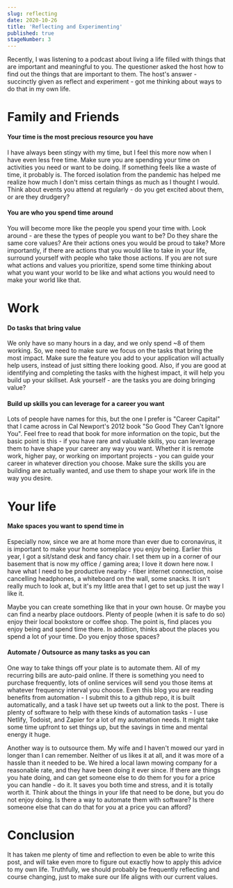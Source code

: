 ```yaml
---
slug: reflecting
date: 2020-10-26
title: 'Reflecting and Experimenting'
published: true
stageNumber: 3
---
```


Recently, I was listening to a podcast about living a life filled with things that are important and meaningful to you. The questioner asked the host how to find out the things that are important to them. The host's answer - succinctly given as reflect and experiment - got me thinking about ways to do that in my own life.

# Family and Friends

#### Your time is the most precious resource you have
I have always been stingy with my time, but I feel this more now when I have even less free time. Make sure you are spending your time on activities you need or want to be doing. If something feels like a waste of time, it probably is. The forced isolation from the pandemic has helped me realize how much I don't miss certain things as much as I thought I would. Think about events you attend at regularly - do you get excited about them, or are they drudgery?

#### You are who you spend time around
You will become more like the people you spend your time with. Look around - are these the types of people you want to be? Do they share the same core values? Are their actions ones you would be proud to take? More importantly, if there are actions that you would like to take in your life, surround yourself with people who take those actions. If you are not sure what actions and values you prioritize, spend some time thinking about what you want your world to be like and what actions you would need to make your world like that.

# Work

#### Do tasks that bring value
We only have so many hours in a day, and we only spend ~8 of them working. So, we need to make sure we focus on the tasks that bring the most impact. Make sure the feature you add to your application will actually help users, instead of just sitting there looking good. Also, if you are good at identifying and completing the tasks with the highest impact, it will help you build up your skillset. Ask yourself - are the tasks you are doing bringing value?

#### Build up skills you can leverage for a career you want
Lots of people have names for this, but the one I prefer is "Career Capital" that I came across in Cal Newport's 2012 book "So Good They Can't Ignore You". Feel free to read that book for more information on the topic, but the basic point is this - if you have rare and valuable skills, you can leverage them to have shape your career any way you want. Whether it is remote work, higher pay, or working on important projects - you can guide your career in whatever direction you choose. Make sure the skills you are building are actually wanted, and use them to shape your work life in the way you desire.

# Your life

#### Make spaces you want to spend time in
Especially now, since we are at home more than ever due to coronavirus, it is important to make your home someplace you enjoy being. Earlier this year, I got a sit/stand desk and fancy chair. I set them up in a corner of our basement that is now my office / gaming area; I love it down here now. I have what I need to be productive nearby - fiber internet connection, noise cancelling headphones, a whiteboard on the wall, some snacks. It isn't really much to look at, but it's my little area that I get to set up just the way I like it.

Maybe you can create something like that in your own house. Or maybe you can find a nearby place outdoors. Plenty of people (when it is safe to do so) enjoy their local bookstore or coffee shop. The point is, find places you enjoy being and spend time there. In addition, thinks about the places you spend a lot of your time. Do you enjoy those spaces?

#### Automate / Outsource as many tasks as you can
One way to take things off your plate is to automate them. All of my recurring bills are auto-paid online. If there is something you need to purchase frequently, lots of online services will send you those items at whatever frequency interval you choose. Even this blog you are reading benefits from automation - I submit this to a github repo, it is built automatically, and a task I have set up tweets out a link to the post. There is plenty of software to help with these kinds of automation tasks - I use Netlify, Todoist, and Zapier for a lot of my automation needs. It might take some time upfront to set things up, but the savings in time and mental energy it huge.

Another way is to outsource them. My wife and I haven't mowed our yard in longer than I can remember. Neither of us likes it at all, and it was more of a hassle than it needed to be. We hired a local lawn mowing company for a reasonable rate, and they have been doing it ever since. If there are things you hate doing, and can get someone else to do them for you for a price you can handle - do it. It saves you both time and stress, and it is totally worth it. Think about the things in your life that need to be done, but you do not enjoy doing. Is there a way to automate them with software? Is there someone else that can do that for you at a price you can afford?

# Conclusion

It has taken me plenty of time and reflection to even be able to write this post, and will take even more to figure out exactly how to apply this advice to my own life. Truthfully, we should probably be frequently reflecting and course changing, just to make sure our life aligns with our current values.